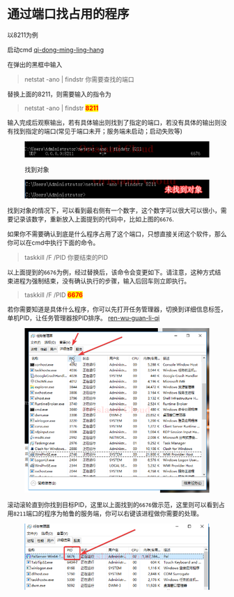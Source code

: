 # 通过端口找占用的程序

以8211为例

启动cmd [qi-dong-ming-ling-hang](qi-dong-ming-ling-hang/ "mention")

在弹出的黑框中输入

> netstat -ano | findstr 你需要查找的端口

替换上面的8211，则需要输入的指令为

> netstat -ano | findstr <mark style="color:red;">**8211**</mark>

输入完成后观察输出，若有具体输出则找到了指定的端口，若没有具体的输出则没有找到指定的端口(常见于端口未开；服务端未启动；启动失败等)

<figure><img src="../.gitbook/assets/mstsc_SywXVyk78L.png" alt=""><figcaption><p>找到对象</p></figcaption></figure>

<figure><img src="../.gitbook/assets/image (1) (1) (1).png" alt=""><figcaption></figcaption></figure>

找到对象的情况下，可以看到最右侧有一个数字，这个数字可以很大可以很小，需要记录该数字，重新放入上面提到的代码中，比如上图的`6676`.

如果你不需要确认到底是什么程序占用了这个端口，只想直接关闭这个软件，那么你可以在cmd中执行下面的命令。

> taskkill /F /PID 你要结束的PID

以上面提到的`6676`为例，经过替换后，该命令会变更如下。请注意，这种方式结束进程为强制结束，没有确认执行的步骤，输入后回车则立即执行。

> taskkill /F /PID <mark style="color:red;">**6676**</mark>

若你需要知道是具体什么程序，你可以先打开任务管理器，切换到详细信息标签，单机PID，让任务管理器按PID排序。 [ren-wu-guan-li-qi](ren-wu-guan-li-qi/ "mention")

<figure><img src="../.gitbook/assets/mstsc_sjDKslHC01.png" alt=""><figcaption></figcaption></figure>

滚动滚轮直到你找到目标PID，这里以上面找到的`6676`做示范，这里则可以看到占用`8211`端口的程序为帕鲁的服务端，你可以右键该进程做你需要的处理。

<figure><img src="../.gitbook/assets/mstsc_ZBXO92JlGM.png" alt=""><figcaption></figcaption></figure>
